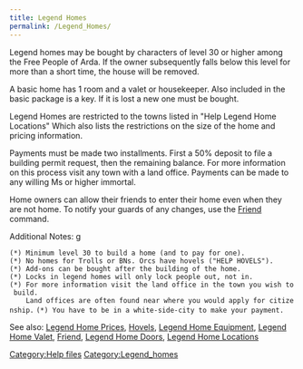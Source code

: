 ```yaml
---
title: Legend Homes
permalink: /Legend_Homes/
---
```


Legend homes may be bought by characters of level 30 or higher among the
Free People of Arda. If the owner subsequently falls below this level
for more than a short time, the house will be removed.

A basic home has 1 room and a valet or housekeeper. Also included in the
basic package is a key. If it is lost a new one must be bought.

Legend Homes are restricted to the towns listed in "Help Legend Home
Locations" Which also lists the restrictions on the size of the home and
pricing information.

Payments must be made two installments. First a 50% deposit to file a
building permit request, then the remaining balance. For more
information on this process visit any town with a land office. Payments
can be made to any willing Ms or higher immortal.

Home owners can allow their friends to enter their home even when they
are not home. To notify your guards of any changes, use the
[Friend](Friend "wikilink") command.

Additional Notes: <nowiki>g

`(*) Minimum level 30 to build a home (and to pay for one).`
`(*) No homes for Trolls or BNs. Orcs have hovels ("HELP HOVELS").`
`(*) Add-ons can be bought after the building of the home. `
`(*) Locks in legend homes will only lock people out, not in. `
`(*) For more information visit the land office in the town you wish to build.`
`    Land offices are often found near where you would apply for citizenship.`
`(*) You have to be in a white-side-city to make your payment. `

</pre>

See also: [Legend Home Prices](Legend_Home_Prices "wikilink"),
[Hovels](Hovels "wikilink"), [Legend Home
Equipment](Legend_Home_Equipment "wikilink"), [Legend Home
Valet](Legend_Home_Valet "wikilink"), [Friend](Friend "wikilink"),
[Legend Home Doors](Legend_Home_Doors "wikilink"), [Legend Home
Locations](Legend_Home_Locations "wikilink")

[Category:Help files](Category:Help_files "wikilink")
[Category:Legend_homes](Category:Legend_homes "wikilink")